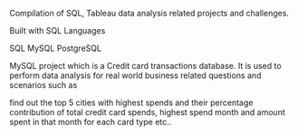 Compilation of SQL, Tableau data analysis related projects and challenges.

Built with
SQL Languages

SQL
MySQL
PostgreSQL

MySQL project which is a Credit card transactions database. It is used to perform data analysis for real world business related questions and scenarios such as

find out the top 5 cities with highest spends and their percentage contribution of total credit card spends,
highest spend month and amount spent in that month for each card type
etc..




